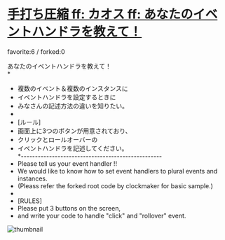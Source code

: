 # [手打ち圧縮 ff: カオス ff: あなたのイベントハンドラを教えて！](http://fl.corge.net/c/2GzS)

favorite:6 / forked:0

あなたのイベントハンドラを教えて！  
*  
* 複数のイベント＆複数のインスタンスに  
* イベントハンドラを設定するときに  
* みなさんの記述方法の違いを知りたい。  
*  
* [ルール]  
* 画面上に3つのボタンが用意されており、  
* クリックとロールオーバーの  
* イベントハンドラを記述してください。  
*--------------------------------------------------  
* Please tell us your event handler !!  
* We would like to know how to set event handlers to plural events and instances.  
* (Pleass refer the forked root code by clockmaker for basic sample.)  
*  
* [RULES]  
* Please put 3 buttons on the screen,   
* and write your code to handle "click" and "rollover" event.  


![thumbnail](./thumbnail.jpg)
